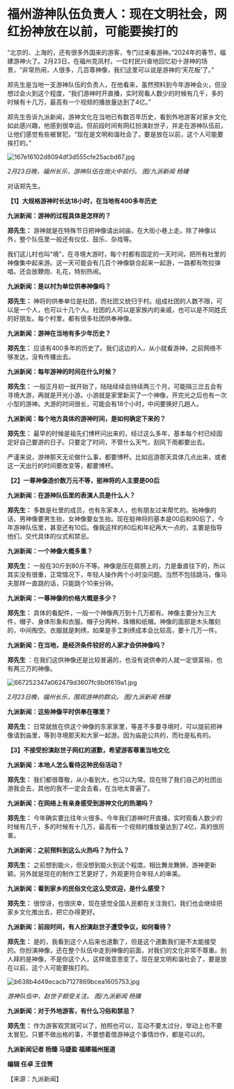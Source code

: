 # 福州游神队伍负责人：现在文明社会，网红扮神放在以前，可能要挨打的

“北京的、上海的，还有很多外国来的游客，专门过来看游神。”2024年的春节，福建游神火了。2月23日，在福州克凤村，一位村民兴奋地回忆初十游神的场景，“非常热闹，人很多，几百尊神像，我们这里可以说是游神的‘天花板’了。”

郑先生是当地一支游神队伍的负责人，在他看来，虽然预料到今年游神会火，但没想过会火到这个程度，“我们游神时开直播，实时观看人数少的时候有几千，多的时候有十几万，最高有一个视频的播放量达到了4亿。”

郑先生告诉九派新闻，游神文化在当地已有数百年历史，看到外地游客对家乡文化如此感兴趣，他感到很幸运。但前段时间有网红扮演赵世子，并走在游神队伍前，让他们感觉有些被冒犯，“现在是文明和谐社会了，要是放在以前，这个人可能要挨打的。”

![167e16102d8094df3d555cfe25acbd67.jpg](https://raw.githubusercontent.com/qqhsx/qqnews_image/main/2024/02/24/福州游神队伍负责人：现在文明社会，网红扮神放在以前，可能要挨打的/167e16102d8094df3d555cfe25acbd67.jpg)

_2月23日晚，福州长乐，游神队伍在炮火中前行。 图/九派新闻 杨臻_

对话郑先生。

**【1】大规格游神时长达18小时，在当地有400多年历史**

**九派新闻：游神的过程具体是怎样的？**

**郑先生：** 游神就是在特殊节日把神像请出祠庙，在大街小巷上走。除了神像以外，整个队伍里一般还有仪仗、鼓乐、杂戏等。

我们这儿村也叫“境”，在寻境大游时，每个村都有固定的一天时间，把所有社里的神像集中起来游。这一天可能会有几百个神像联合起来一起游，一路都有吹拉弹唱，还会放鞭炮、礼花，特别热闹。

**九派新闻：是以村为单位供奉神像吗？**

**郑先生：**
神将的供奉单位是社团，而社团又统归于村。组成社团的人数不限，可以是一个人，也可以十几个人。社团的人可以是家族内的亲戚，也可以是不同姓氏的好朋友。每个村里，都有很多社团供奉神像。

**九派新闻：游神在当地有多少年历史？**

**郑先生：** 应该有400多年的历史了。我们这边的人，从小就看游神，之前网络不够发达，没有传播出去。

**九派新闻：每年游神的时间在什么时候？**

**郑先生：**
一般正月初一就开始了，陆陆续续会持续两三个月，可能隔三岔五会有寻境大游，再就是开光小游。小游就是家里新买了一个神像，开完光之后也有一次小型的游神。大游的时间很长，可能会有18个小时，中间要换好几趟人。

**九派新闻：每个地方具体的游神时间，是如何确定下来的？**

**郑先生：** 最早的时候是祖先们博杯问出来的，经过这么多年，基本每个村已经固定好自己要游的日子。只要定了时间，不管什么天气，刮风下雨都要出去。

严谨来说，游神那天无论做什么事，都要博杯。比如巡游那天具体几点出来，或者这一天出行的时间要改变等，都要博杯。

**【2】一尊神像造价数万元不等，挺神将的人主要是00后**

**九派新闻：在游神队伍里的表演人员是什么人？**

**郑先生：**
多数是社里的成员，也有东家本人，也有朋友过来帮忙的。抬神像的话，男神像要男生抬，女神像要女生抬。现在挺神将的基本是00后和90后了，今年游神队伍里，甚至还有10后。像我这样的80后和年纪再大一点的，主要是指导他们，交代具体的仪式和禁忌。

**九派新闻：一个神像大概多重？**

**郑先生：**
一般在30斤到80斤不等。神像是压在肩膀上的，力是垂直往下的，所以其实没有很重，正常情况下，年轻人操作两个小时没问题。当然不包括跳马，像马夫那样一直跳的话，只能跳个10来分钟。

**九派新闻：一尊神像的价格大概是多少？**

**郑先生：**
具体的看配件，一般一个神像两万到十几万都有。神像主要分为三大件，帽子、身体形象和衣服。帽子分两种，珠帽和纸帽。神像的面部是木头雕刻的，中间掏空。衣服就是刺绣，如果是手工刺绣成本会比较高，要十几万一件。

**九派新闻：在当地，是经济条件较好的人家才会供神像吗？**

**郑先生** ：在我们这供神像还是比较普遍的，也没有说供奉的人就一定很富裕，也有两三万的神像。

![667252347a062479d3607fc9b0f619a1.jpg](https://raw.githubusercontent.com/qqhsx/qqnews_image/main/2024/02/24/福州游神队伍负责人：现在文明社会，网红扮神放在以前，可能要挨打的/667252347a062479d3607fc9b0f619a1.jpg)

_2月23日晚，福州长乐，围观游神的群众。 图/九派新闻 杨臻_

**九派新闻：这些神像平时供奉在哪里？**

**郑先生：** 日常就放在供这个神像的东家家里，等差不多要寻境时，可以提前把神像请到庙里，等到寻境那天和大家一起游。因为庙是公共的，而社是私有的。

**【3】不接受扮演赵世子网红的道歉，希望游客尊重当地文化**

**九派新闻：本地人怎么看待这种民俗活动？**

**郑先生：** 我们都很尊敬，从小看到大，也习以为常。现在除了我们自己的社团出游我会去，其他的我不一定会去看，在当地太普遍了。

**九派新闻：在网络上有亲身感受到游神文化的热潮吗？**

**郑先生：** 今年确实要比往年火很多。今年我们游神时开直播，实时观看人数少的时候有几千，多的时候有十几万，最高有一个视频的播放量达到了4亿，真的很厉害。

**九派新闻：之前预料到这么火热吗？为什么？**

**郑先生：** 之前想到能火，但没想到能火到这个程度。相比舞龙舞狮，游神更新颖。另外就是现在的制作工艺更好了，外观更符合年轻人的审美。

**九派新闻：看到家乡的民俗文化这么受欢迎，是什么感受？**

**郑先生：** 很惊讶，也很庆幸，现在感觉全国人民都在关注我们，我们也会继续把家乡文化推出去，把它办得更好。

**九派新闻：前段时间，有人扮演赵世子遭受争议，如何看待？**

**郑先生：**
是的，我看到这个人后来也道歉了，但是这个道歉我们是不太能接受的。你扮演神像，还在整个队伍中走到神像的前面，对我们的文化非常不尊重。别人拜的是神像，不是你这个人，这样做意思变了。现在是文明和谐社会了，要是放在以前，这个人可能要挨打的。

![b638b4d49ecacb7127869bcea1605753.jpg](https://raw.githubusercontent.com/qqhsx/qqnews_image/main/2024/02/24/福州游神队伍负责人：现在文明社会，网红扮神放在以前，可能要挨打的/b638b4d49ecacb7127869bcea1605753.jpg)

_游神队伍中，赵世子颇受关注。 图/九派新闻 杨臻_

**九派新闻：对于外地游客，有什么习俗和禁忌？**

**郑先生：** 作为游客观赏就可以了，拍照也可以，互动不要太过分，举动上也不要太冒犯。只要不做出格的事，不要想着借游神这个事情炒作，都是可以的。

**九派新闻记者 杨臻 马婕盈 福建福州报道**

**编辑 任卓 王佳箐**

【来源：九派新闻】

